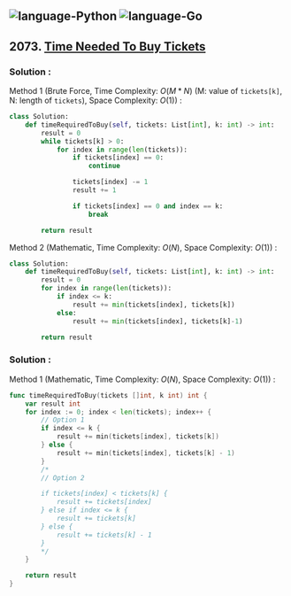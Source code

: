 ![language-Python](https://img.shields.io/badge/Python-ffd43b?style=for-the-badge&logo=PYTHON)
![language-Go](https://img.shields.io/badge/Go-00add8?style=for-the-badge&logo=GO&logoColor=white)
---

## 2073. [Time Needed To Buy Tickets](https://leetcode.com/problems/time-needed-to-buy-tickets)

### Solution :

Method 1 (Brute Force, Time Complexity: $O(M*N)$ (M: value of `tickets[k]`, N: length of `tickets`), Space Complexity: $O(1)$) :
```python
class Solution:
    def timeRequiredToBuy(self, tickets: List[int], k: int) -> int:
        result = 0
        while tickets[k] > 0:
            for index in range(len(tickets)):
                if tickets[index] == 0:
                    continue

                tickets[index] -= 1
                result += 1

                if tickets[index] == 0 and index == k:
                    break

        return result
```

Method 2 (Mathematic, Time Complexity: $O(N)$, Space Complexity: $O(1)$) :
```python
class Solution:
    def timeRequiredToBuy(self, tickets: List[int], k: int) -> int:
        result = 0
        for index in range(len(tickets)):
            if index <= k:
                result += min(tickets[index], tickets[k])
            else:
                result += min(tickets[index], tickets[k]-1)

        return result
```

### Solution :

Method 1 (Mathematic, Time Complexity: $O(N)$, Space Complexity: $O(1)$) :
```go
func timeRequiredToBuy(tickets []int, k int) int {
    var result int
    for index := 0; index < len(tickets); index++ {
        // Option 1
        if index <= k {
            result += min(tickets[index], tickets[k])
        } else {
            result += min(tickets[index], tickets[k] - 1)
        }
        /*
        // Option 2

        if tickets[index] < tickets[k] {
            result += tickets[index]
        } else if index <= k {
            result += tickets[k]
        } else {
            result += tickets[k] - 1
        }
        */
    }

    return result
}
```
